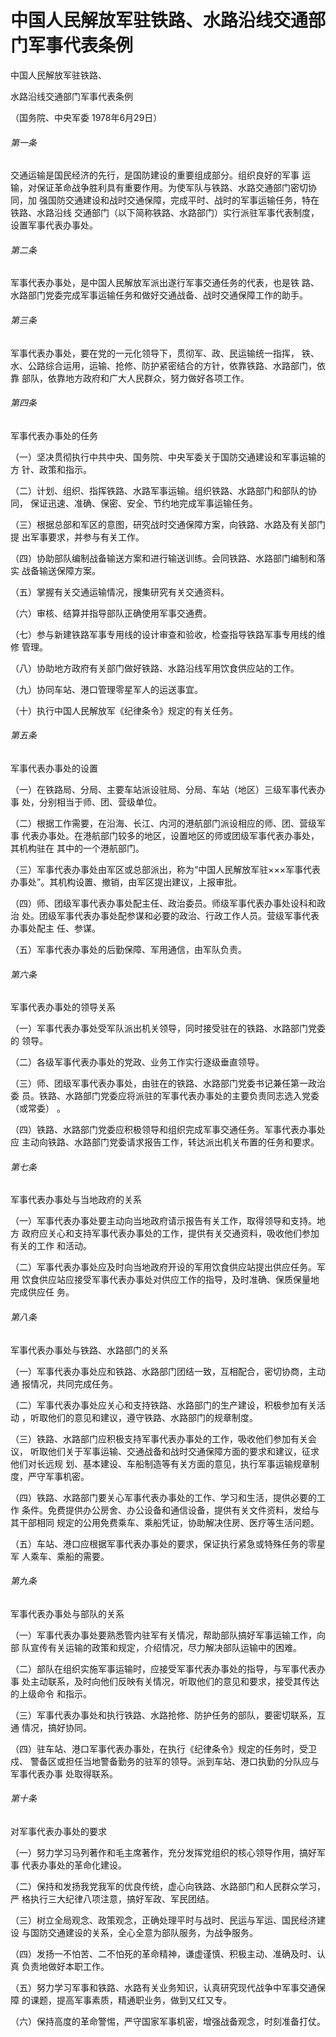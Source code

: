 # 中国人民解放军驻铁路、水路沿线交通部门军事代表条例

<!-- INFO END -->

中国人民解放军驻铁路、

水路沿线交通部门军事代表条例

（国务院、中央军委 1978年6月29日）

###### 第一条

交通运输是国民经济的先行，是国防建设的重要组成部分。组织良好的军事 运输，对保证革命战争胜利具有重要作用。为使军队与铁路、水路交通部门密切协同，加 强国防交通建设和战时交通保障，完成平时、战时的军事运输任务，特在铁路、水路沿线 交通部门（以下简称铁路、水路部门）实行派驻军事代表制度，设置军事代表办事处。

###### 第二条

军事代表办事处，是中国人民解放军派出遂行军事交通任务的代表，也是铁 路、水路部门党委完成军事运输任务和做好交通战备、战时交通保障工作的助手。

###### 第三条

军事代表办事处，要在党的一元化领导下，贯彻军、政、民运输统一指挥， 铁、水、公路综合运用，运输、抢修、防护紧密结合的方针，依靠铁路、水路部门，依靠 部队，依靠地方政府和广大人民群众，努力做好各项工作。

###### 第四条

军事代表办事处的任务

（一）坚决贯彻执行中共中央、国务院、中央军委关于国防交通建设和军事运输的方 针、政策和指示。

（二）计划、组织、指挥铁路、水路军事运输。组织铁路、水路部门和部队的协同， 保证迅速、准确、保密、安全、节约地完成军事运输任务。

（三）根据总部和军区的意图，研究战时交通保障方案，向铁路、水路及有关部门提 出军事要求，并参与有关工作。

（四）协助部队编制战备输送方案和进行输送训练。会同铁路、水路部门编制和落实 战备输送保障方案。

（五）掌握有关交通运输情况，搜集研究有关交通资料。

（六）审核、结算并指导部队正确使用军事交通费。

（七）参与新建铁路军事专用线的设计审查和验收，检查指导铁路军事专用线的维修 管理。

（八）协助地方政府有关部门做好铁路、水路沿线军用饮食供应站的工作。

（九）协同车站、港口管理零星军人的运送事宜。

（十）执行中国人民解放军《纪律条令》规定的有关任务。

###### 第五条

军事代表办事处的设置

（一）在铁路局、分局、主要车站派设驻局、分局、车站（地区）三级军事代表办事 处，分别相当于师、团、营级单位。

（二）根据工作需要，在沿海、长江、内河的港航部门派设相应的师、团、营级军事 代表办事处。在港航部门较多的地区，设置地区的师或团级军事代表办事处，其机构驻在 其中的一个港航部门。

（三）军事代表办事处由军区或总部派出，称为“中国人民解放军驻×××军事代表 办事处”。其机构设置、撤销，由军区提出建议，上报审批。

（四）师、团级军事代表办事处配主任、政治委员。师级军事代表办事处设科和政治 处。团级军事代表办事处配参谋和必要的政治、行政工作人员。营级军事代表办事处配主 任、参谋。

（五）军事代表办事处的后勤保障、军用通信，由军队负责。

###### 第六条

军事代表办事处的领导关系

（一）军事代表办事处受军队派出机关领导，同时接受驻在的铁路、水路部门党委的 领导。

（二）各级军事代表办事处的党政、业务工作实行逐级垂直领导。

（三）师、团级军事代表办事处，由驻在的铁路、水路部门党委书记兼任第一政治委 员。铁路、水路部门党委应将派驻的军事代表办事处的主要负责同志选入党委（或常委） 。

（四）铁路、水路部门党委应积极领导和组织完成军事交通任务。军事代表办事处应 主动向铁路、水路部门党委请求报告工作，转达派出机关布置的任务和要求。

###### 第七条

军事代表办事处与当地政府的关系

（一）军事代表办事处要主动向当地政府请示报告有关工作，取得领导和支持。地方 政府应关心和支持军事代表办事处的工作，提供有关交通资料，吸收他们参加有关的工作 和活动。

（二）军事代表办事处应及时向当地政府开设的军用饮食供应站提出供应任务。军用 饮食供应站应接受军事代表办事处对供应工作的指导，及时准确、保质保量地完成供应任 务。

###### 第八条

军事代表办事处与铁路、水路部门的关系

（一）军事代表办事处应和铁路、水路部门团结一致，互相配合，密切协商，主动通 报情况，共同完成任务。

（二）军事代表办事处应关心和支持铁路、水路部门的生产建设，积极参加有关活动 ，听取他们的意见和建议，遵守铁路、水路部门的规章制度。

（三）铁路、水路部门应积极支持军事代表办事处的工作，吸收他们参加有关会议， 听取他们关于军事运输、交通战备和战时交通保障方面的要求和建议，征求他们对长远规 划、基本建设、车船制造等有关方面的意见，执行军事运输规章制度，严守军事机密。

（四）铁路、水路部门要关心军事代表办事处的工作、学习和生活，提供必要的工作 条件。免费提供办公房舍、办公设备和通信设备，提供有关文件资料，发给与其干部相同 规定的公用免费乘车、乘船凭证，协助解决住房、医疗等生活问题。

（五）车站、港口应根据军事代表办事处的要求，保证执行紧急或特殊任务的零星军 人乘车、乘船的需要。

###### 第九条

军事代表办事处与部队的关系

（一）军事代表办事处要熟悉管内驻军有关情况，帮助部队搞好军事运输工作，向部 队宣传有关运输的政策和规定，介绍情况，尽力解决部队运输中的困难。

（二）部队在组织实施军事运输时，应接受军事代表办事处的指导，与军事代表办事 处主动联系，及时向他们反映有关情况，听取他们的意见和要求，接受其传达的上级命令 和指示。

（三）军事代表办事处和执行铁路、水路抢修、防护任务的部队，要密切联系，互通 情况，搞好协同。

（四）驻车站、港口军事代表办事处，在执行《纪律条令》规定的任务时，受卫戍、 警备区或担任当地警备勤务的驻军的领导。派到车站、港口执勤的分队应与军事代表办事 处取得联系。

###### 第十条

对军事代表办事处的要求

（一）努力学习马列著作和毛主席著作，充分发挥党组织的核心领导作用，搞好军事 代表办事处的革命化建设。

（二）保持和发扬我党我军的优良传统，虚心向铁路、水路部门和人民群众学习，严 格执行三大纪律八项注意，搞好军政、军民团结。

（三）树立全局观念、政策观念，正确处理平时与战时、民运与军运、国民经济建设 与国防交通建设的关系，全心全意为部队服务，为战争服务。

（四）发扬一不怕苦、二不怕死的革命精神，谦虚谨慎、积极主动、准确及时、认真 负责地做好本职工作。

（五）努力学习军事和铁路、水路有关业务知识，认真研究现代战争中军事交通保障 的课题，提高军事素质，精通职业务，做到又红又专。

（六）保持高度的革命警惕，严守国家军事机密，增强战备观念，时刻准备打仗。
